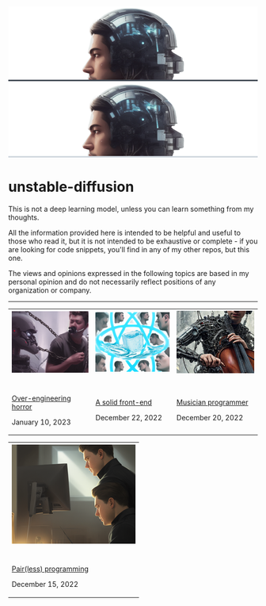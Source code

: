 ![Unstable diffusion](./static/unstable-diffusion-dark.png#gh-dark-mode-only)
![Unstable diffusion](./static/unstable-diffusion-light.png#gh-light-mode-only)

# unstable-diffusion

This is not a deep learning model, unless you can learn something from my thoughts.

All the information provided here is intended to be helpful and useful to those who read it, but it is not intended to be exhaustive or complete - if you are looking for code snippets, you'll find in any of my other repos, but this one.

The views and opinions expressed in the following topics are based in my personal opinion and do not necessarily reflect positions of any organization or company.

---

<table>
  <tr>
    <th>
      <a href="https://github.com/alan-oliv/unstable-diffusion/blob/main/over-engineering-horror/README.md">
        <img alt="" src="./over-engineering-horror/static/thumbnail.png"></img>
      </a>
    </th>
    <th>
      <a href="https://github.com/alan-oliv/unstable-diffusion/blob/main/solid-front-end/README.md">
        <img alt="" src="https://raw.githubusercontent.com/alan-oliv/unstable-diffusion/main/solid-front-end/static/thumbnail.png"></img>
      </a>
    </th>
    <th>
      <a href="https://github.com/alan-oliv/unstable-diffusion/blob/main/musician-programmer/README.md">
        <img alt="" src="https://raw.githubusercontent.com/alan-oliv/unstable-diffusion/main/musician-programmer/static/thumbnail.png"></img>
      </a>
    </th>
  </tr>

  <tr>
    <td>
      <a href="https://github.com/alan-oliv/unstable-diffusion/blob/main/over-engineering-horror/README.md">
        <br/>
        <img alt="" src="https://badgen.net/badge/5/min%20read/darkgray?scale=1&labelColor=darkgray&color=darkgray&cache=360000" />
        <br/>
        Over-engineering horror
      </a>
      <br/>
      <p>January 10, 2023</p>
    </td>
    <td>
      <a href="https://github.com/alan-oliv/unstable-diffusion/blob/main/solid-front-end/README.md">
        <br/>
        <img alt="" src="https://badgen.net/badge/5/min%20read/darkgray?scale=1&labelColor=darkgray&color=darkgray&cache=360000" />
        <br/>
        A solid front-end
      </a>
      <br/>
      <p>December 22, 2022</p>
    </td>
    <td>
      <a href="https://github.com/alan-oliv/unstable-diffusion/blob/main/musician-programmer/README.md">
        <br/>
        <img alt="" src="https://badgen.net/badge/4/min%20read/darkgray?scale=1&labelColor=darkgray&color=darkgray&cache=360000" />
        <br/>
        Musician programmer
      </a>
      <br/>
      <p>December 20, 2022</p>
    </td>
  </tr>
</table>

<table>
  <tr>
    <th>
      <a href="https://github.com/alan-oliv/unstable-diffusion/blob/main/pair-less-programming/README.md">
        <img alt="" src="./pair-less-programming/static/thumbnail.png"></img>
      </a>
    </th>
  </tr>

  <tr>
    <td>
      <a href="https://github.com/alan-oliv/unstable-diffusion/blob/main/pair-less-programming/README.md">
        <br/>
        <img alt="" src="https://badgen.net/badge/2/min%20read/darkgray?scale=1&labelColor=darkgray&color=darkgray&cache=360000" />
        <br/>
        Pair(less) programming
      </a>
      <br/>
      <p>December 15, 2022</p>
    </td>
  </tr>
</table>
